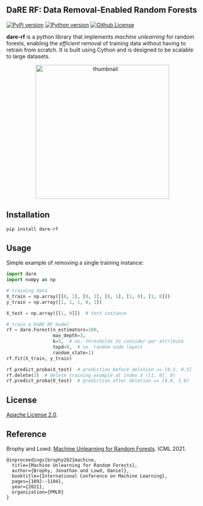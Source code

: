 DaRE RF: Data Removal-Enabled Random Forests
---
[![PyPi version](https://img.shields.io/pypi/v/dare_rf)](https://pypi.org/project/pgbm/)
[![Python version](https://img.shields.io/pypi/pyversions/dare_rf)](/github/pipenv/locked/python-version/jjbrophy47/dare_rf)
[![Github License](https://img.shields.io/badge/License-Apache%202.0-blue.svg)](https://opensource.org/licenses/Apache-2.0)



**dare-rf** is a python library that implements *machine unlearning* for random forests, enabling the _efficient_ removal of training data without having to retrain from scratch. It is built using Cython and is designed to be scalable to large datasets.

<p align="center">
	<img align="center" src="images/thumbnail.png" alt="thumbnail", width="350">
</p>

Installation
---
```sh
pip install dare-rf
```

Usage
---
Simple example of removing a single training instance:

```python
import dare
import numpy as np

# training data
X_train = np.array([[0, 1], [0, 1], [0, 1], [1, 0], [1, 0]])
y_train = np.array([1, 1, 1, 0, 1])

X_test = np.array([[1, 0]])  # test instance

# train a DaRE RF model
rf = dare.Forest(n_estimators=100,
                 max_depth=3,
                 k=5,  # no. thresholds to consider per attribute
                 topd=0,  # no. random node layers
                 random_state=1)
rf.fit(X_train, y_train)

rf.predict_proba(X_test)  # prediction before deletion => [0.5, 0.5]
rf.delete(3)  # delete training example at index 3 ([1, 0], 0)
rf.predict_proba(X_test)  # prediction after deletion => [0.0, 1.0]
```

License
---
[Apache License 2.0](https://github.com/jjbrophy47/dare_rf/blob/master/LICENSE).


Reference
---
Brophy and Lowd. [Machine Unlearning for Random Forests](http://proceedings.mlr.press/v139/brophy21a.html). ICML 2021.

```
@inproceedings{brophy2021machine,
  title={Machine Unlearning for Random Forests},
  author={Brophy, Jonathan and Lowd, Daniel},
  booktitle={International Conference on Machine Learning},
  pages={1092--1104},
  year={2021},
  organization={PMLR}
}
```
